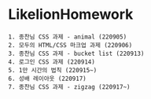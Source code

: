 # LikelionHomework

    1. 종찬님 CSS 과제 - animal (220905)
    2. 모두의 HTML/CSS 마크업 과제 (220906)
    3. 종찬님 CSS 과제 - bucket list (220913)
    4. 로그인 CSS 과제 (220914)
    5. 1만 시간의 법칙 (220915~)
    6. 성배 레이아웃 (220917)
    7. 종찬님 CSS 과제 - zigzag (220917~)